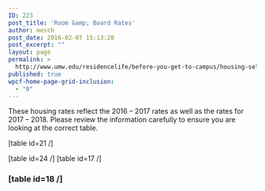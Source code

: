 ```yaml
---
ID: 223
post_title: 'Room &amp; Board Rates'
author: mesch
post_date: 2016-02-07 15:13:20
post_excerpt: ""
layout: page
permalink: >
  http://www.umw.edu/residencelife/before-you-get-to-campus/housing-selection/rates/
published: true
wpcf-home-page-grid-inclusion:
  - "0"
---
```

<p class="p1"><span class="s1">These housing rates reflect the 2016 – 2017 rates as well as the rates for 2017 – 2018. Please review the information carefully to ensure you are looking at the correct table.</span></p>
[table id=21 /]

[table id=24 /]
[table id=17 /]
<h3>[table id=18 /]</h3>